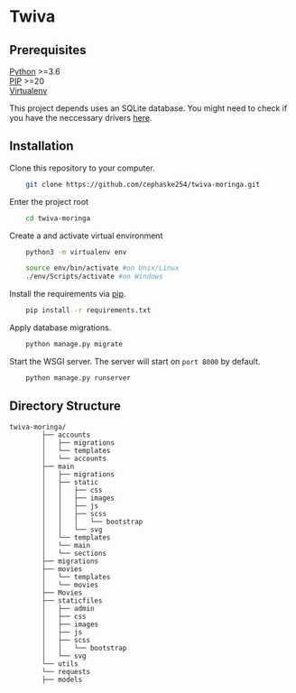 # Twiva

## Prerequisites

[Python](https://www.python.org/) >=3.6  
[PIP](https://pypi.org/project/pip/) >=20  
[Virtualenv](https://virtualenv.pypa.io/en/latest/)

This project depends uses an SQLite database. You might need to check if you have the neccessary drivers [here](https://www.sqlite.org/index.html).

## Installation

Clone this repository to your computer.

```bash
    git clone https://github.com/cephaske254/twiva-moringa.git
```

Enter the project root

```bash
    cd twiva-moringa
```

Create a and activate virtual environment

```bash
    python3 -m virtualenv env

    source env/bin/activate #on Unix/Linux
    ./env/Scripts/activate #on Windows
```

Install the requirements via [pip](https://pypi.org/project/pip/).

```bash
    pip install -r requirements.txt
```

Apply database migrations.

```bash
    python manage.py migrate
```

Start the WSGI server. The server will start on `port 8000` by default.

```bash
    python manage.py runserver
```

## Directory Structure

```
twiva-moringa/
        ├── accounts
        │   ├── migrations
        │   └── templates
        │   └── accounts
        ├── main
        │   ├── migrations
        │   ├── static
        │   │   ├── css
        │   │   ├── images
        │   │   ├── js
        │   │   ├── scss
        │   │   │   └── bootstrap
        │   │   └── svg
        │   └── templates
        │   └── main
        │   └── sections
        ├── migrations
        ├── movies
        │   └── templates
        │   └── movies
        ├── Movies
        ├── staticfiles
        │   ├── admin
        │   ├── css
        │   ├── images
        │   ├── js
        │   ├── scss
        │   │   └── bootstrap
        │   └── svg
        └── utils
        └── requests
        ├── models
```
